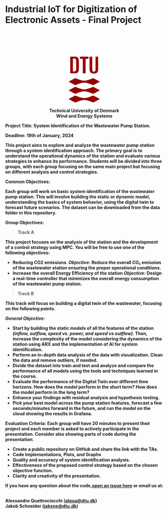 # Industrial IoT for Digitization of Electronic Assets - Final Project

<p style="margin-top: 100px; margin-bottom: 20px;"></p>

<p align="center">
<img src="/Module 0/imgs/dtu_logo.png" width="100"/>
</p>
<p align="center">
 <b>
Technical University of Denmark <br />
Wind and Energy Systems<b> <br />
</p>

**Project Title:** System Identification of the Wastewater Pump Station.

**Deadline:** 19th of January, 2024

This project aims to explore and analyze the wastewater pump station through a system identification approach. The primary goal is to understand the operational dynamics of the station and evaluate various strategies to enhance its performance. Students will be divided into three groups, with each group focusing on the same main project but focusing on different analysis and control strategies.

**Common Objectives:**

Each group will work on basic system identification of the wastewater pump station. This will involve building the static or dynamic model, understanding the basics of system behavior, using the digital twin to forecast future scenarios.
The dataset can be downloaded from the data folder in this repository.

**Group Objectives:**
> **Track A**

This project focuses on the analysis of the station and the development of a control strategy using MPC. You will be free to use one of the following objectives:

- **Reducing CO2 emissions.**
  *Objective*: Reduce the overall CO₂ emission of the wastewater station ensuring the proper operational conditions.
- **Increase the overall Energy Efficiency of the station**
  *Objective*: Design a real-time controller that minimizes the overall energy consumption of the wastewater pump station.



> **Track B**

This track will focus on building a digital twin of the wastewater, focusing on the following points.

*General Objective:* 
- Start by building the static models of all the features of the station *(inflow, outflow, speed vs. power, and speed vs outflow)*. Then, increase the complexity of the model considering the dynamics of the station using ARX and the implementation of AI for system identification.
- Perform an in-depth data analysis of the data with visualization. Clean the data and remove outliers, if needed.
- Divide the dataset into train and test and analyze and compare the performance of all models using the tools and techniques learned in the course.
- Evaluate the performance of the Digital Twin over different time horizons. How does the model perform in the short term? How does the model perform in the long term?
- Enhance your findings with residual analysis and hypothesis testing.
- Pick your best model across the pump station features, forecast a few seconds/minutes forward in the future, and run the model on the cloud showing the results in Grafana.

**Evaluation Criteria:**
Each group will have 20 minutes to present their project and each member is asked to actively participate in the presentation. Consider also showing parts of code during the presentation. 

- Create a public repository on GitHub and share the link with the TAs.
- Code Implementations, Plots, and Graphs
- Quality and accuracy of system identification analysis.
- Effectiveness of the proposed control strategy based on the chosen objective function.
- Clarity and creativity of the presentation.


If you have any question about the code,<ins>open an issue here</ins>  or email us at: 
<p align="left">
 <br />
 <b>Alessandro Quattrociocchi (<a href="mailto:alqua@dtu.dk">alqua@dtu.dk</a>)
<br />
 <b>Jakob Schneider (<a href="mailto:jaksne@dtu.dk">jaksne@dtu.dk</a>)
<br />
</p>